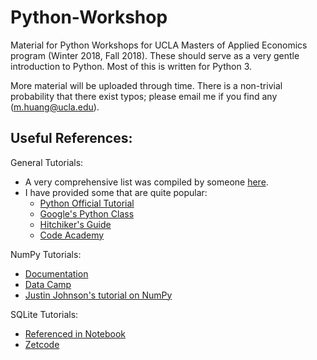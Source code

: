 # Python-Workshop
Material for Python Workshops for UCLA Masters of Applied Economics program (Winter 2018, Fall 2018). These should serve as a very gentle introduction to Python. Most of this is written for Python 3. 

More material will be uploaded through time. There is a non-trivial probability that there exist typos; please email me if you find any (m.huang@ucla.edu). 

## Useful References: 

General Tutorials: 
* A very comprehensive list was compiled by someone [here](https://stackify.com/learn-python-tutorials/). 
* I have provided some that are quite popular: 
  * [Python Official Tutorial](https://docs.python.org/3/tutorial/)
  * [Google's Python Class](https://developers.google.com/edu/python/?hl=en)
  * [Hitchiker's Guide](https://docs.python-guide.org/)
  * [Code Academy](https://www.codecademy.com/learn/learn-python)


NumPy Tutorials: 

* [Documentation](https://docs.scipy.org/doc/numpy-dev/user/quickstart.html)
* [Data Camp](https://www.datacamp.com/community/tutorials/python-numpy-tutorial )
* [Justin Johnson's tutorial on NumPy](http://cs231n.github.io/python-numpy-tutorial/)

SQLite Tutorials: 
* [Referenced in Notebook](http://sebastianraschka.com/Articles/2014_sqlite_in_python_tutorial.html)
* [Zetcode](http://zetcode.com/db/sqlite/)
